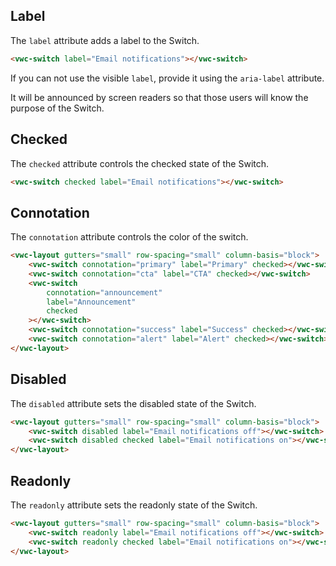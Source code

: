 ## Label

The `label` attribute adds a label to the Switch.

```html preview
<vwc-switch label="Email notifications"></vwc-switch>
```

<vwc-note connotation="information" icon="info-line" headline="Accessibility note">
	<p>If you can not use the visible <code>label</code>, provide it using the <code>aria-label</code> attribute.</p>
	<p>It will be announced by screen readers so that those users will know the purpose of the Switch.</p>
</vwc-note>

## Checked

The `checked` attribute controls the checked state of the Switch.

```html preview
<vwc-switch checked label="Email notifications"></vwc-switch>
```

## Connotation

The `connotation` attribute controls the color of the switch.

```html preview
<vwc-layout gutters="small" row-spacing="small" column-basis="block">
	<vwc-switch connotation="primary" label="Primary" checked></vwc-switch>
	<vwc-switch connotation="cta" label="CTA" checked></vwc-switch>
	<vwc-switch
		connotation="announcement"
		label="Announcement"
		checked
	></vwc-switch>
	<vwc-switch connotation="success" label="Success" checked></vwc-switch>
	<vwc-switch connotation="alert" label="Alert" checked></vwc-switch>
</vwc-layout>
```

## Disabled

The `disabled` attribute sets the disabled state of the Switch.

```html preview
<vwc-layout gutters="small" row-spacing="small" column-basis="block">
	<vwc-switch disabled label="Email notifications off"></vwc-switch>
	<vwc-switch disabled checked label="Email notifications on"></vwc-switch>
</vwc-layout>
```

## Readonly

The `readonly` attribute sets the readonly state of the Switch.

```html preview
<vwc-layout gutters="small" row-spacing="small" column-basis="block">
	<vwc-switch readonly label="Email notifications off"></vwc-switch>
	<vwc-switch readonly checked label="Email notifications on"></vwc-switch>
</vwc-layout>
```
